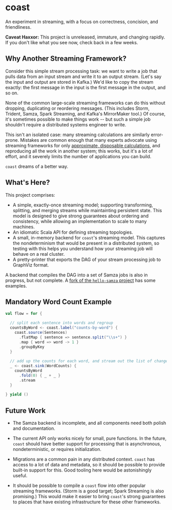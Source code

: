 # coast

An experiment in streaming, with a focus on correctness, concision, and
friendliness.

**Caveat Haxxor:** This project is unreleased, immature, and changing rapidly. If you don't like what you see now, check back in a few weeks.

## Why Another Streaming Framework?

Consider this simple stream processing task: we want to write a job that pulls data from an input stream and write it to an output stream. (Let's say the input and output are stored in Kafka.) We'd like to copy the stream exactly: the first message in the input is the first message in the output, and so on.

None of the common large-scale streaming frameworks can do this without dropping, duplicating or reordering messages. (This includes Storm, Trident, Samza, Spark Streaming, and Kafka's MirrorMaker tool.) Of course, it's sometimes possible to make things work -- but such a simple job shouldn't require a distributed systems engineer to write.

This isn't an isolated case: many streaming calculations are similarly error-prone. Mistakes are common enough that many experts advocate using streaming frameworks for only [approximate, disposable calculations](http://en.wikipedia.org/wiki/Lambda_architecture#Speed_layer), and reproducing all the work in another system; this works, but it's a lot of effort, and it severely limits the number of applications you can build.

`coast` dreams of a better way.

## What's Here?

This project comprises:
- A simple, exactly-once streaming model; supporting transforming, splitting, and merging streams while maintainting persistent state. This model is designed to give strong guarantees about ordering and consistency, while allowing an implementation to scale to many machines.
- An idiomatic Scala API for defining streaming topologies.
- A small, in-memory backend for `coast`'s streaming model. This captures the nondeterminism that would be present in a distributed system, so testing with this helps you understand how your streaming job will behave on a real cluster.
- A pretty-printer that exports the DAG of your stream processing job to GraphViz format.

A backend that compiles the DAG into a set of Samza jobs is also in progress, but not complete. A [fork of the `hello-samza` project](https://github.com/bkirwi/incubator-samza-hello-samza/tree/hello-coast) has some examples.

## Mandatory Word Count Example

```scala
val flow = for {

  // split each sentence into words and regroup 
  countsByWord <- coast.label("counts-by-word") {
    coast.source(Sentences)
      .flatMap { sentence => sentence.split("\\s+") }
      .map { word => word -> 1 }
      .groupByKey
  }
  
  // add up the counts for each word, and stream out the list of changes
  _ <- coast.sink(WordCounts) {
    countsByWord
      .fold(0) { _ + _ }
      .stream
  }
  
} yield ()
```

## Future Work

- The Samza backend is incomplete, and all components need both polish and documentation.

- The current API only works nicely for small, pure functions. In the future, `coast` should have better support for processing that is asynchronous, nondeterministic, or requires initialization.

- Migrations are a common pain in any distributed context. `coast` has access to a lot of data and metadata, so it should be possible to provide built-in support for this. Good tooling here would be astonishingly useful.

- It should be possible to compile a `coast` flow into other popular streaming frameworks. (Storm is a good target; Spark Streaming is also promising.) This would make it easier to bring `coast`'s strong guarantees to places that have existing infrastructure for these other frameworks.
